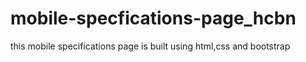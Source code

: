 # mobile-specfications-page_hcbn
this mobile specifications page is built using html,css and bootstrap 
